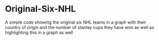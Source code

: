 # Original-Six-NHL
A simple code showing the original six NHL teams in a graph with their country of origin and
the number of stanley cups they have won as well as highlighting this in a graph as well
